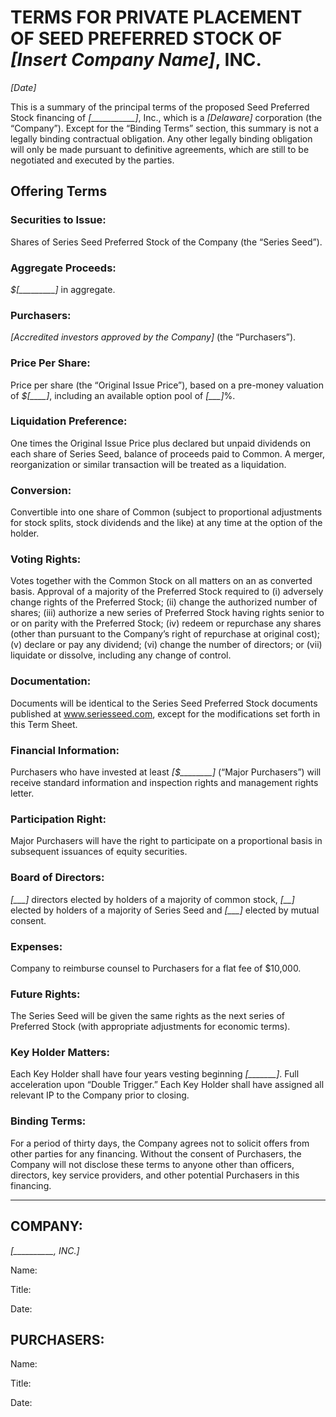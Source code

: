# TERMS FOR PRIVATE PLACEMENT OF SEED PREFERRED STOCK OF *[Insert Company Name]*, INC.

*[Date]*

This is a summary of the principal terms of the proposed Seed Preferred Stock financing of *[___________]*, Inc., which is a *[Delaware]* corporation (the “Company”).  Except for the “Binding Terms” section, this summary is not a legally binding contractual obligation. Any other legally binding obligation will only be made pursuant to definitive agreements, which are still to be negotiated and executed by the parties.

## Offering Terms  

### Securities to Issue:  

Shares of Series Seed Preferred Stock of the Company (the “Series Seed”).

### Aggregate Proceeds:	

*$[_________]* in aggregate.

### Purchasers:	

*[Accredited investors approved by the Company]* (the “Purchasers”).

### Price Per Share:	

Price per share (the “Original Issue Price”), based on a pre-money valuation of *$[____]*, including an available option pool of *[___]*%.

### Liquidation Preference:	

One times the Original Issue Price plus declared but unpaid dividends on each share of Series Seed, balance of proceeds paid to Common.  A merger, reorganization or similar transaction will be treated as a liquidation.

### Conversion:	

Convertible into one share of Common (subject to proportional adjustments for stock splits, stock dividends and the like) at any time at the option of the holder.

### Voting Rights:	

Votes together with the Common Stock on all matters on an as converted basis.  Approval of a majority of the Preferred Stock required to (i) adversely change rights of the Preferred Stock; (ii) change the authorized number of shares; (iii) authorize a new series of Preferred Stock having rights senior to or on parity with the Preferred Stock; (iv) redeem or repurchase any shares (other than pursuant to the Company’s right of repurchase at original cost); (v) declare or pay any dividend; (vi) change the number of directors; or (vii) liquidate or dissolve, including any change of control.

### Documentation:	

Documents will be identical to the Series Seed Preferred Stock documents published at www.seriesseed.com, except for the modifications set forth in this Term Sheet.    

### Financial Information:	

Purchasers who have invested at least *[$________]* (“Major Purchasers”) will receive standard information and inspection rights and management rights letter.

### Participation Right:	

Major Purchasers will have the right to participate on a proportional basis in subsequent issuances of equity securities.

### Board of Directors:	

*[___]* directors elected by holders of a majority of common stock, *[__]* elected by holders of a majority of Series Seed and *[___]* elected by mutual consent.

### Expenses:	

Company to reimburse counsel to Purchasers for a flat fee of $10,000.

### Future Rights:	

The Series Seed will be given the same rights as the next series of Preferred Stock (with appropriate adjustments for economic terms).

### Key Holder Matters:	

Each Key Holder shall have four years vesting beginning *[_______]*. Full acceleration upon “Double Trigger.” Each Key Holder shall have assigned all relevant IP to the Company prior to closing.

### Binding Terms:	

For a period of thirty days, the Company agrees not to solicit offers from other parties for any financing.  Without the consent of Purchasers, the Company will not disclose these terms to anyone other than officers, directors, key service providers, and other potential Purchasers in this financing.


------------
 
## COMPANY: 

*[__________, INC.]*
						
Name:  	

Title: 

Date: 

## PURCHASERS: 	

Name:  	

Title:  

Date:  						 

